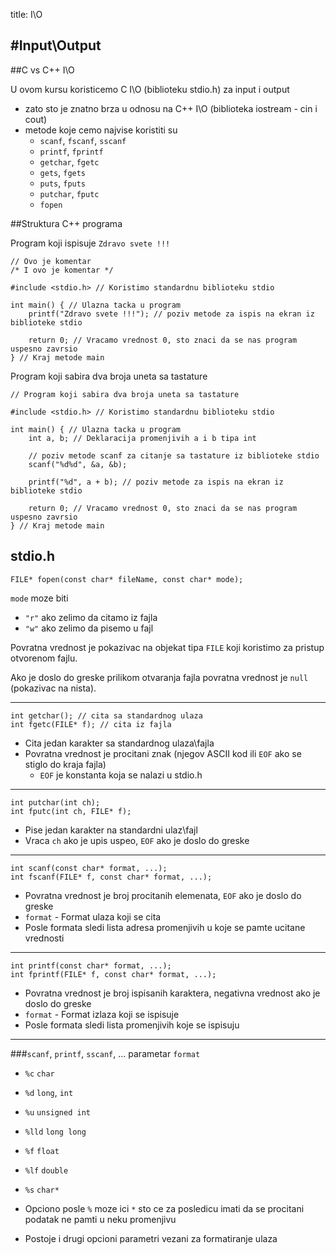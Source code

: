 title: I\O

#Input\Output
---

##C vs C++ I\O

U ovom kursu koristicemo C I\O (biblioteku stdio.h) za input i output

* zato sto je znatno brza u odnosu na C++ I\O (biblioteka iostream - cin i cout)
* metode koje cemo najvise koristiti su
	* `scanf`, `fscanf`, `sscanf`
	* `printf`, `fprintf`
	* `getchar`, `fgetc`
	* `gets`, `fgets`
	* `puts`, `fputs`
	* `putchar`, `fputc`
	* `fopen`
	
##Struktura C++ programa

Program koji ispisuje `Zdravo svete !!!`

	// Ovo je komentar
	/* I ovo je komentar */

	#include <stdio.h> // Koristimo standardnu biblioteku stdio

	int main() { // Ulazna tacka u program
		printf("Zdravo svete !!!"); // poziv metode za ispis na ekran iz biblioteke stdio
	
		return 0; // Vracamo vrednost 0, sto znaci da se nas program uspesno zavrsio
	} // Kraj metode main
		
Program koji sabira dva broja uneta sa tastature  
	
	// Program koji sabira dva broja uneta sa tastature
	
	#include <stdio.h> // Koristimo standardnu biblioteku stdio
	
	int main() { // Ulazna tacka u program
		int a, b; // Deklaracija promenjivih a i b tipa int
	
		// poziv metode scanf za citanje sa tastature iz biblioteke stdio
		scanf("%d%d", &a, &b); 
	
		printf("%d", a + b); // poziv metode za ispis na ekran iz biblioteke stdio
	
		return 0; // Vracamo vrednost 0, sto znaci da se nas program uspesno zavrsio
	} // Kraj metode main
	
## stdio.h

	FILE* fopen(const char* fileName, const char* mode);
	
`mode` moze biti

* `"r"` ako zelimo da citamo iz fajla
* `"w"` ako zelimo da pisemo u fajl

Povratna vrednost je pokazivac na objekat tipa `FILE` koji koristimo za pristup otvorenom fajlu.

Ako je doslo do greske prilikom otvaranja fajla povratna vrednost je `null` (pokazivac na nista).

---

	int getchar(); // cita sa standardnog ulaza
	int fgetc(FILE* f); // cita iz fajla
	
* Cita jedan karakter sa standardnog ulaza\fajla
* Povratna vrednost je procitani znak (njegov ASCII kod ili `EOF` ako se stiglo do kraja fajla)
	* `EOF` je konstanta koja se nalazi u stdio.h

---

	int putchar(int ch); 
	int fputc(int ch, FILE* f);
	
* Pise jedan karakter na standardni ulaz\fajl
* Vraca `ch` ako je upis uspeo, `EOF` ako je doslo do greske

---

	int scanf(const char* format, ...);
	int fscanf(FILE* f, const char* format, ...);
	
* Povratna vrednost je broj procitanih elemenata, `EOF` ako je doslo do greske
* `format` - Format ulaza koji se cita
* Posle formata sledi lista adresa promenjivih u koje se pamte ucitane vrednosti

---

	int printf(const char* format, ...);
	int fprintf(FILE* f, const char* format, ...);

* Povratna vrednost je broj ispisanih karaktera, negativna vrednost ako je doslo do greske
* `format` - Format izlaza koji se ispisuje
* Posle formata sledi lista promenjivih koje se ispisuju

---

###`scanf`, `printf`, `sscanf`, ...  parametar `format`

* `%c` 		`char`
* `%d` 		`long`, `int`
* `%u` 		`unsigned int`
* `%lld` 	`long long`
* `%f` 		`float`
* `%lf` 	`double`
* `%s` 		`char*`

* Opciono posle `%` moze ici `*` sto ce za posledicu imati da se procitani podatak ne pamti u neku promenjivu
* Postoje i drugi opcioni parametri vezani za formatiranje ulaza

